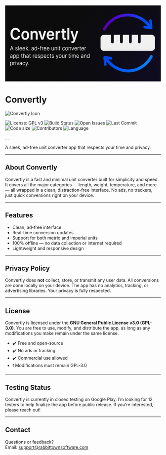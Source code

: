 <!-- Banner Image at the top, full width -->
![Convertly Banner](assets/banner.jpg)

# Convertly

<!-- Small app icon near the title (optional) -->
![Convertly Icon](assets.icon.jpg)  

![License: GPL v3](https://img.shields.io/badge/License-GPLv3-blue.svg)
![Build Status](https://img.shields.io/badge/build-pending-lightgrey.svg)
![Open Issues](https://img.shields.io/github/issues/rabbit-town-software/convertly.svg)
![Last Commit](https://img.shields.io/github/last-commit/rabbit-town-software/convertly)
![Code size](https://img.shields.io/github/languages/code-size/rabbit-town-software/convertly)
![Contributors](https://img.shields.io/github/contributors/rabbit-town-software/convertly)
![Language](https://img.shields.io/github/languages/top/rabbit-town-software/convertly)

...


A sleek, ad-free unit converter app that respects your time and privacy.

---

## About Convertly

Convertly is a fast and minimal unit converter built for simplicity and speed. It covers all the major categories — length, weight, temperature, and more — all wrapped in a clean, distraction-free interface. No ads, no trackers, just quick conversions right on your device.

---

## Features

- Clean, ad-free interface  
- Real-time conversion updates  
- Support for both metric and imperial units  
- 100% offline — no data collection or internet required  
- Lightweight and responsive design  

---

## Privacy Policy

Convertly does **not** collect, store, or transmit any user data. All conversions are done locally on your device. The app has no analytics, tracking, or advertising libraries. Your privacy is fully respected.

---

## License

Convertly is licensed under the **GNU General Public License v3.0 (GPL-3.0)**. You are free to use, modify, and distribute the app, as long as any modifications you make remain under the same license.

- ✔️ Free and open-source  
- ✔️ No ads or tracking  
- ✔️ Commercial use allowed  
- ❗ Modifications must remain GPL-3.0  

---

## Testing Status

Convertly is currently in closed testing on Google Play. I’m looking for 12 testers to help finalize the app before public release. If you're interested, please reach out!

---

## Contact

Questions or feedback?  
Email: support@rabbittownsoftware.com
